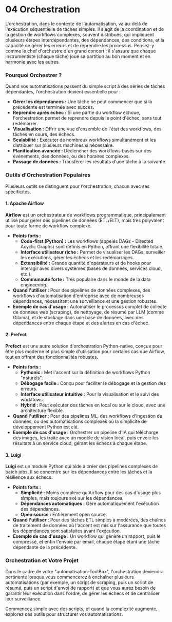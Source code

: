 # 04 Orchestration

L'orchestration, dans le contexte de l'automatisation, va au-delà de l'exécution séquentielle de tâches simples. Il s'agit de la coordination et de la gestion de workflows complexes, souvent distribués, qui impliquent plusieurs étapes interdépendantes, des dépendances, des conditions, et la capacité de gérer les erreurs et de reprendre les processus. Pensez-y comme le chef d'orchestre d'un grand concert : il s'assure que chaque instrumentiste (chaque tâche) joue sa partition au bon moment et en harmonie avec les autres.

### Pourquoi Orchestrer ?

Quand vos automatisations passent du simple script à des séries de tâches dépendantes, l'orchestration devient essentielle pour :

* **Gérer les dépendances :** Une tâche ne peut commencer que si la précédente est terminée avec succès.
* **Reprendre après échec :** Si une partie du workflow échoue, l'orchestration permet de reprendre depuis le point d'échec, sans tout redémarrer.
* **Visualisation :** Offrir une vue d'ensemble de l'état des workflows, des tâches en cours, des échecs.
* **Scalabilité :** Exécuter de nombreux workflows simultanément et les distribuer sur plusieurs machines si nécessaire.
* **Planification avancée :** Déclencher des workflows basés sur des événements, des données, ou des horaires complexes.
* **Passage de données :** Transférer les résultats d'une tâche à la suivante.

### Outils d'Orchestration Populaires

Plusieurs outils se distinguent pour l'orchestration, chacun avec ses spécificités.

#### 1. Apache Airflow

**Airflow** est un orchestrateur de workflows programmatique, principalement utilisé pour gérer des pipelines de données (ETL/ELT), mais très polyvalent pour toute forme de workflow complexe.

* **Points forts :**
    * **Code-first (Python) :** Les workflows (appelés DAGs - Directed Acyclic Graphs) sont définis en Python, offrant une flexibilité totale.
    * **Interface utilisateur riche :** Permet de visualiser les DAGs, surveiller les exécutions, gérer les échecs et les redémarrages.
    * **Extensibilité :** Grande quantité d'opérateurs et de hooks pour interagir avec divers systèmes (bases de données, services cloud, etc.).
    * **Communauté forte :** Très populaire dans le monde de la data engineering.
* **Quand l'utiliser :** Pour des pipelines de données complexes, des workflows d'automatisation d'entreprise avec de nombreuses dépendances, nécessitant une surveillance et une gestion robustes.
* **Exemple de cas d'usage :** Automatiser le processus complet de collecte de données web (scraping), de nettoyage, de résumé par LLM (comme Ollama), et de stockage dans une base de données, avec des dépendances entre chaque étape et des alertes en cas d'échec.

#### 2. Prefect

**Prefect** est une autre solution d'orchestration Python-native, conçue pour être plus moderne et plus simple d'utilisation pour certains cas que Airflow, tout en offrant des fonctionnalités robustes.

* **Points forts :**
    * **Pythonic :** Met l'accent sur la définition de workflows Python "naturels".
    * **Débogage facile :** Conçu pour faciliter le débogage et la gestion des erreurs.
    * **Interface utilisateur intuitive :** Pour la visualisation et le suivi des workflows.
    * **Hybrid :** Peut exécuter des tâches en local ou sur le cloud, avec une architecture flexible.
* **Quand l'utiliser :** Pour des pipelines ML, des workflows d'ingestion de données, ou des automatisations complexes où la simplicité de développement Python est clé.
* **Exemple de cas d'usage :** Orchestrer un pipeline d'IA qui télécharge des images, les traite avec un modèle de vision local, puis envoie les résultats à un service cloud, gérant les échecs à chaque étape.

#### 3. Luigi

**Luigi** est un module Python qui aide à créer des pipelines complexes de batch jobs. Il se concentre sur les dépendances entre les tâches et la résilience aux échecs.

* **Points forts :**
    * **Simplicité :** Moins complexe qu'Airflow pour des cas d'usage plus simples, mais toujours axé sur les dépendances.
    * **Dépendances automatiques :** Gère automatiquement l'exécution des dépendances.
    * **Open source :** Entièrement open source.
* **Quand l'utiliser :** Pour des tâches ETL simples à modérées, des chaînes de traitement de données où l'accent est mis sur l'assurance que toutes les dépendances sont satisfaites avant l'exécution.
* **Exemple de cas d'usage :** Un workflow qui génère un rapport, puis le compressé, et enfin l'envoie par email, chaque étape étant une tâche dépendante de la précédente.

### Orchestration et Votre Projet

Dans le cadre de votre "automatisation-ToolBox", l'orchestration deviendra pertinente lorsque vous commencerez à enchaîner plusieurs automatisations (par exemple, un script de scraping, puis un script de résumé, puis un script d'envoi de rapport) et que vous aurez besoin de garantir leur exécution dans l'ordre, de gérer les échecs et de centraliser leur surveillance.

Commencez simple avec des scripts, et quand la complexité augmente, explorez ces outils pour structurer vos automatisations.
